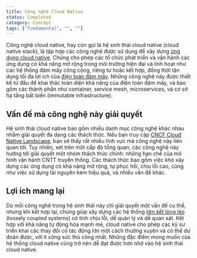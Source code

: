 ```yaml
---
title: Công nghệ Cloud Native
status: Completed
category: Concept
tags: ["fundamental", "", ""]
---
```


Công nghệ cloud native, hay còn gọi là hệ sinh thái cloud native (cloud native stack), là tập hợp các công nghệ được sử dụng để xây dựng [ứng dụng cloud native](/cloud-native-apps/). Chúng cho phép các tổ chức phát triển và vận hành các ứng dụng có khả năng mở rộng trong môi trường hiện đại và linh hoạt như các hệ thống đám mây công cộng, riêng tư hoặc kết hợp, đồng thời tận dụng tối đa lợi ích của [điện toán đám mây](/cloud-computing/). Những công nghệ này được thiết kế từ đầu để khai thác toàn diện khả năng của điện toán đám mây, và bao gồm các thành phần như container, service mesh, microservices, và cơ sở hạ tầng bất biến (immutable infrastructure).

## Vấn đề mà công nghệ này giải quyết

Hệ sinh thái cloud native bao gồm nhiều danh mục công nghệ khác nhau nhằm giải quyết đa dạng các thách thức. Nếu bạn truy cập [CNCF Cloud Native Landscape](https://landscape.cncf.io/), bạn sẽ thấy rất nhiều lĩnh vực mà công nghệ này liên quan tới. Tuy nhiên, xét trên một cấp độ tổng quan, các công nghệ này hướng tới giải quyết một nhóm thách thức chính: những hạn chế của mô hình vận hành CNTT truyền thống. Các thách thức bao gồm việc khó xây dựng các ứng dụng có khả năng mở rộng, tự phục hồi, chịu lỗi cao, cũng như việc sử dụng tài nguyên kém hiệu quả, và nhiều vấn đề khác.

## Lợi ích mang lại

Dù mỗi công nghệ trong hệ sinh thái này chỉ giải quyết một vấn đề cụ thể, nhưng khi kết hợp lại, chúng giúp xây dựng các hệ thống [liên kết lỏng lẻo](/loosely-coupled-architecture/) (loosely coupled systems) có tính chịu lỗi, dễ quản lý và dễ quan sát. Kết hợp với khả năng tự động hóa mạnh mẽ, cloud native cho phép các kỹ sư triển khai các thay đổi có tác động lớn một cách thường xuyên và có thể dự đoán được, với ít công sức thủ công nhất. Những đặc điểm mong muốn của hệ thống cloud native cũng trở nên dễ đạt được hơn nhờ vào hệ sinh thái cloud native.
